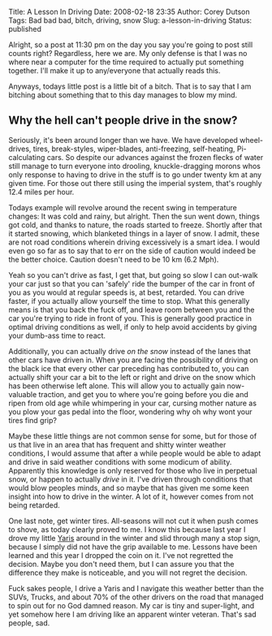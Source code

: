 Title: A Lesson In Driving
Date: 2008-02-18 23:35
Author: Corey Dutson
Tags: Bad bad bad, bitch, driving, snow
Slug: a-lesson-in-driving
Status: published

Alright, so a post at 11:30 pm on the day you say you're going to post
still counts right? Regardless, here we are. My only defense is that I
was no where near a computer for the time required to actually put
something together. I'll make it up to any/everyone that actually reads
this.

Anyways, todays little post is a little bit of a bitch. That is to say
that I am bitching about something that to this day manages to blow my
mind.

Why the hell can't people drive in the snow?
--------------------------------------------

Seriously, it's been around longer than we have. We have developed
wheel-drives, tires, break-styles, wiper-blades, anti-freezing,
self-heating, Pi-calculating cars. So despite our advances against the
frozen flecks of water still manage to turn everyone into drooling,
knuckle-dragging morons whos only response to having to drive in the
stuff is to go under twenty km at any given time. For those out there
still using the imperial system, that's roughly 12.4 miles per hour.

Todays example will revolve around the recent swing in temperature
changes: It was cold and rainy, but alright. Then the sun went down,
things got cold, and thanks to nature, the roads started to freeze.
Shortly after that it started snowing, which blanketed things in a layer
of snow. I admit, these are not road conditions wherein driving
excessively is a smart idea. I would even go so far as to say that to
err on the side of caution would indeed be the better choice. Caution
doesn't need to be 10 km (6.2 Mph).

Yeah so you can't drive as fast, I get that, but going so slow I can
out-walk your car just so that you can 'safely' ride the bumper of the
car in front of you as you would at regular speeds is, at best,
retarded. You can drive faster, if you actually allow yourself the time
to stop. What this generally means is that you back the fuck off, and
leave room between you and the car you're trying to ride in front of
you. This is generally good practice in optimal driving conditions as
well, if only to help avoid accidents by giving your dumb-ass time to
react.



Additionally, you can actually drive *on the snow* instead of the lanes
that other cars have driven in. When you are facing the possibility of
driving on the black ice that every other car preceding has contributed
to, you can actually shift your car a bit to the left or right and drive
on the snow which has been otherwise left alone. This will allow you to
actually gain now-valuable traction, and get you to where you're going
before you die and ripen from old age while whimpering in your car,
cursing mother nature as you plow your gas pedal into the floor,
wondering why oh why wont your tires find grip?

Maybe these little things are not common sense for some, but for those
of us that live in an area that has frequent and shitty winter weather
conditions, I would assume that after a while people would be able to
adapt and drive in said weather conditions with some modicum of ability.
Apparently this knowledge is only reserved for those who live in
perpetual snow, or happen to actually *drive* in it. I've driven through
conditions that would blow peoples minds, and so maybe that has given me
some keen insight into how to drive in the winter. A lot of it, however
comes from not being retarded.

One last note, get winter tires. All-seasons will not cut it when push
comes to shove, as today clearly proved to me. I know this because last
year I drove my little
[Yaris](http://www.wheels.ca/article/2889 "2007 Toyota Yaris") around in
the winter and slid through many a stop sign, because I simply did not
have the grip available to me. Lessons have been learned and this year I
dropped the coin on it. I've not regretted the decision. Maybe you don't
need them, but I can assure you that the difference they make is
noticeable, and you will not regret the decision.

Fuck sakes people, I drive a Yaris and I navigate this weather better
than the SUVs, Trucks, and about 70% of the other drivers on the road
that managed to spin out for no God damned reason. My car is tiny and
super-light, and yet somehow here I am driving like an apparent winter
veteran. That's sad people, sad.
